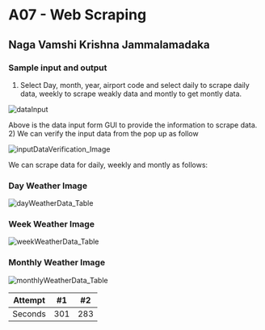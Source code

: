 # A07 - Web Scraping
## Naga Vamshi Krishna Jammalamadaka

### Sample input and output
1) Select Day, month, year, airport code and select daily to scrape daily data, weekly to scrape weakly data and montly to get montly data.
 
![dataInput](https://github.com/Nagavamshikrishna/4883-SoftwareTools-Naga/assets/70953975/f1d23139-e372-4207-9d8b-b852048253ab)

Above is the data input form GUI to provide the information to scrape data.
2) We can verify the input data from the pop up as follow

![inputDataVerification_Image](https://github.com/Nagavamshikrishna/4883-SoftwareTools-Naga/assets/70953975/67dc8ec2-c1bc-4681-90e3-c173556ae05b)


We can scrape data for daily, weekly and montly as follows:
### Day Weather Image

![dayWeatherData_Table](https://github.com/Nagavamshikrishna/4883-SoftwareTools-Naga/assets/70953975/bb94d578-779b-43ca-a5fd-69c3bf4b49e5)

### Week Weather Image


![weekWeatherData_Table](https://github.com/Nagavamshikrishna/4883-SoftwareTools-Naga/assets/70953975/84000e7b-b51e-4ff7-9f83-e557e6b214eb)


### Monthly Weather Image

![monthlyWeatherData_Table](https://github.com/Nagavamshikrishna/4883-SoftwareTools-Naga/assets/70953975/7e0642f7-68a3-48af-8002-f36442f8026f)



| Attempt | #1    | #2    |
| :---:   | :---: | :---: |
| Seconds | 301   | 283   |

